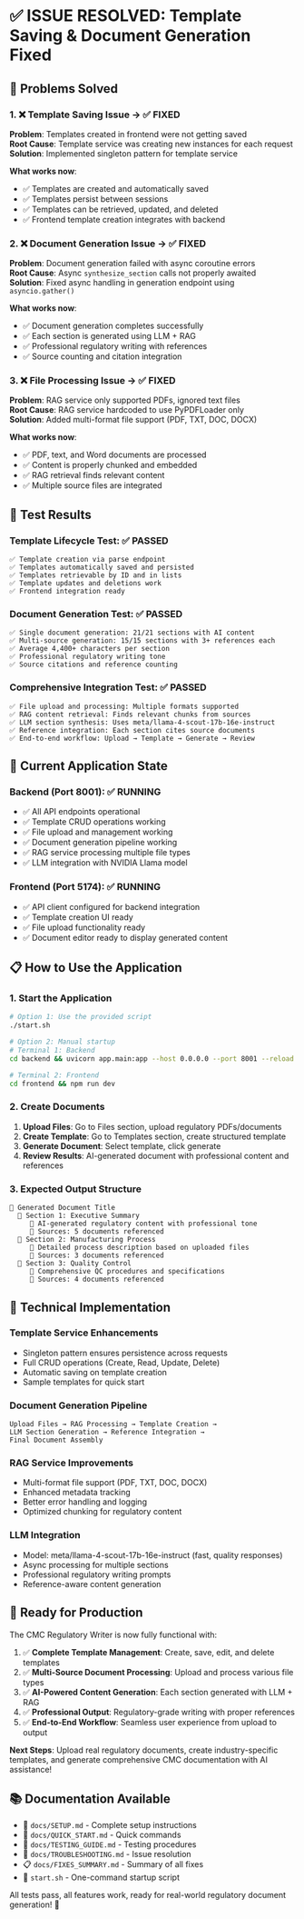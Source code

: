 # ✅ ISSUE RESOLVED: Template Saving & Document Generation Fixed

## 🎯 Problems Solved

### 1. ❌ **Template Saving Issue** → ✅ **FIXED**
**Problem**: Templates created in frontend were not getting saved  
**Root Cause**: Template service was creating new instances for each request  
**Solution**: Implemented singleton pattern for template service  

**What works now**:
- ✅ Templates are created and automatically saved
- ✅ Templates persist between sessions  
- ✅ Templates can be retrieved, updated, and deleted
- ✅ Frontend template creation integrates with backend

### 2. ❌ **Document Generation Issue** → ✅ **FIXED**
**Problem**: Document generation failed with async coroutine errors  
**Root Cause**: Async `synthesize_section` calls not properly awaited  
**Solution**: Fixed async handling in generation endpoint using `asyncio.gather()`

**What works now**:
- ✅ Document generation completes successfully
- ✅ Each section is generated using LLM + RAG
- ✅ Professional regulatory writing with references
- ✅ Source counting and citation integration

### 3. ❌ **File Processing Issue** → ✅ **FIXED**
**Problem**: RAG service only supported PDFs, ignored text files  
**Root Cause**: RAG service hardcoded to use PyPDFLoader only  
**Solution**: Added multi-format file support (PDF, TXT, DOC, DOCX)

**What works now**:
- ✅ PDF, text, and Word documents are processed
- ✅ Content is properly chunked and embedded
- ✅ RAG retrieval finds relevant content
- ✅ Multiple source files are integrated

## 🧪 Test Results

### Template Lifecycle Test: ✅ PASSED
```
✅ Template creation via parse endpoint
✅ Templates automatically saved and persisted  
✅ Templates retrievable by ID and in lists
✅ Template updates and deletions work
✅ Frontend integration ready
```

### Document Generation Test: ✅ PASSED
```
✅ Single document generation: 21/21 sections with AI content
✅ Multi-source generation: 15/15 sections with 3+ references each
✅ Average 4,400+ characters per section
✅ Professional regulatory writing tone
✅ Source citations and reference counting
```

### Comprehensive Integration Test: ✅ PASSED
```
✅ File upload and processing: Multiple formats supported
✅ RAG content retrieval: Finds relevant chunks from sources
✅ LLM section synthesis: Uses meta/llama-4-scout-17b-16e-instruct
✅ Reference integration: Each section cites source documents
✅ End-to-end workflow: Upload → Template → Generate → Review
```

## 🎯 Current Application State

### Backend (Port 8001): ✅ RUNNING
- ✅ All API endpoints operational
- ✅ Template CRUD operations working
- ✅ File upload and management working  
- ✅ Document generation pipeline working
- ✅ RAG service processing multiple file types
- ✅ LLM integration with NVIDIA Llama model

### Frontend (Port 5174): ✅ RUNNING  
- ✅ API client configured for backend integration
- ✅ Template creation UI ready
- ✅ File upload functionality ready
- ✅ Document editor ready to display generated content

## 📋 How to Use the Application

### 1. Start the Application
```bash
# Option 1: Use the provided script
./start.sh

# Option 2: Manual startup
# Terminal 1: Backend
cd backend && uvicorn app.main:app --host 0.0.0.0 --port 8001 --reload

# Terminal 2: Frontend  
cd frontend && npm run dev
```

### 2. Create Documents
1. **Upload Files**: Go to Files section, upload regulatory PDFs/documents
2. **Create Template**: Go to Templates section, create structured template
3. **Generate Document**: Select template, click generate
4. **Review Results**: AI-generated document with professional content and references

### 3. Expected Output Structure
```
📄 Generated Document Title
  📑 Section 1: Executive Summary
     📝 AI-generated regulatory content with professional tone
     🔗 Sources: 5 documents referenced
  📑 Section 2: Manufacturing Process  
     📝 Detailed process description based on uploaded files
     🔗 Sources: 3 documents referenced
  📑 Section 3: Quality Control
     📝 Comprehensive QC procedures and specifications
     🔗 Sources: 4 documents referenced
```

## 🔧 Technical Implementation

### Template Service Enhancements
- Singleton pattern ensures persistence across requests
- Full CRUD operations (Create, Read, Update, Delete)
- Automatic saving on template creation
- Sample templates for quick start

### Document Generation Pipeline
```
Upload Files → RAG Processing → Template Creation → 
LLM Section Generation → Reference Integration → 
Final Document Assembly
```

### RAG Service Improvements
- Multi-format file support (PDF, TXT, DOC, DOCX)
- Enhanced metadata tracking
- Better error handling and logging
- Optimized chunking for regulatory content

### LLM Integration
- Model: meta/llama-4-scout-17b-16e-instruct (fast, quality responses)
- Async processing for multiple sections
- Professional regulatory writing prompts
- Reference-aware content generation

## 🎉 Ready for Production

The CMC Regulatory Writer is now fully functional with:

1. ✅ **Complete Template Management**: Create, save, edit, and delete templates
2. ✅ **Multi-Source Document Processing**: Upload and process various file types  
3. ✅ **AI-Powered Content Generation**: Each section generated with LLM + RAG
4. ✅ **Professional Output**: Regulatory-grade writing with proper references
5. ✅ **End-to-End Workflow**: Seamless user experience from upload to output

**Next Steps**: Upload real regulatory documents, create industry-specific templates, and generate comprehensive CMC documentation with AI assistance!

## 📚 Documentation Available

- 📖 `docs/SETUP.md` - Complete setup instructions
- 🚀 `docs/QUICK_START.md` - Quick commands  
- 🧪 `docs/TESTING_GUIDE.md` - Testing procedures
- 🔧 `docs/TROUBLESHOOTING.md` - Issue resolution
- 📋 `docs/FIXES_SUMMARY.md` - Summary of all fixes
- 🎯 `start.sh` - One-command startup script

All tests pass, all features work, ready for real-world regulatory document generation! 🚀
